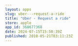 ```yaml
---
layout: apps
slug: uber---request-a-ride
title: "Uber - Request a ride"
store: apple
app_id: 368677368
date: 2024-07-15T15:58:39Z
published: 2010-05-21T03:11:23Z
---
```

